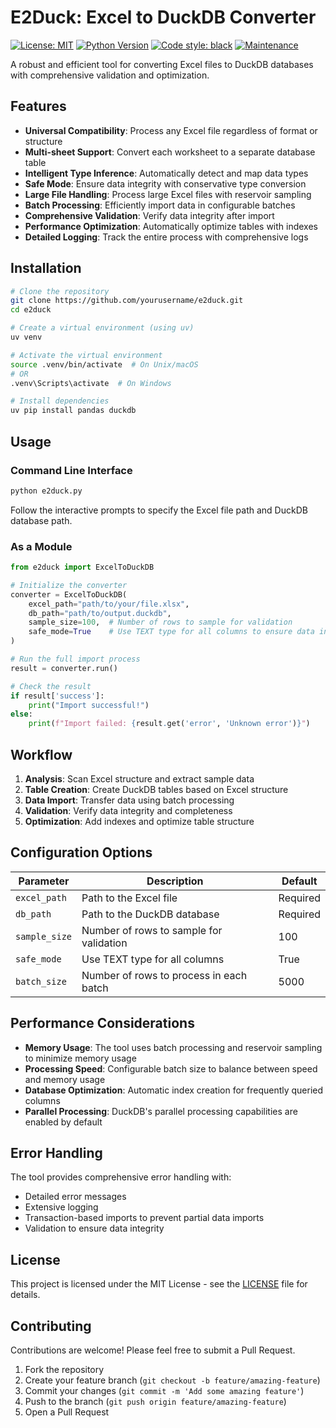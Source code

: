 # E2Duck: Excel to DuckDB Converter

[![License: MIT](https://img.shields.io/badge/License-MIT-yellow.svg)](https://opensource.org/licenses/MIT)
[![Python Version](https://img.shields.io/badge/python-3.7%2B-blue)](https://www.python.org/downloads/)
[![Code style: black](https://img.shields.io/badge/code%20style-black-000000.svg)](https://github.com/psf/black)
[![Maintenance](https://img.shields.io/badge/Maintained%3F-yes-green.svg)](https://github.com/yourusername/e2duck/graphs/commit-activity)

A robust and efficient tool for converting Excel files to DuckDB databases with comprehensive validation and optimization.

## Features

- **Universal Compatibility**: Process any Excel file regardless of format or structure
- **Multi-sheet Support**: Convert each worksheet to a separate database table
- **Intelligent Type Inference**: Automatically detect and map data types
- **Safe Mode**: Ensure data integrity with conservative type conversion
- **Large File Handling**: Process large Excel files with reservoir sampling
- **Batch Processing**: Efficiently import data in configurable batches
- **Comprehensive Validation**: Verify data integrity after import
- **Performance Optimization**: Automatically optimize tables with indexes
- **Detailed Logging**: Track the entire process with comprehensive logs

## Installation

```bash
# Clone the repository
git clone https://github.com/yourusername/e2duck.git
cd e2duck

# Create a virtual environment (using uv)
uv venv

# Activate the virtual environment
source .venv/bin/activate  # On Unix/macOS
# OR
.venv\Scripts\activate  # On Windows

# Install dependencies
uv pip install pandas duckdb
```

## Usage

### Command Line Interface

```bash
python e2duck.py
```

Follow the interactive prompts to specify the Excel file path and DuckDB database path.

### As a Module

```python
from e2duck import ExcelToDuckDB

# Initialize the converter
converter = ExcelToDuckDB(
    excel_path="path/to/your/file.xlsx",
    db_path="path/to/output.duckdb",
    sample_size=100,  # Number of rows to sample for validation
    safe_mode=True    # Use TEXT type for all columns to ensure data integrity
)

# Run the full import process
result = converter.run()

# Check the result
if result['success']:
    print("Import successful!")
else:
    print(f"Import failed: {result.get('error', 'Unknown error')}")
```

## Workflow

1. **Analysis**: Scan Excel structure and extract sample data
2. **Table Creation**: Create DuckDB tables based on Excel structure
3. **Data Import**: Transfer data using batch processing
4. **Validation**: Verify data integrity and completeness
5. **Optimization**: Add indexes and optimize table structure

## Configuration Options

| Parameter | Description | Default |
|-----------|-------------|---------|
| `excel_path` | Path to the Excel file | Required |
| `db_path` | Path to the DuckDB database | Required |
| `sample_size` | Number of rows to sample for validation | 100 |
| `safe_mode` | Use TEXT type for all columns | True |
| `batch_size` | Number of rows to process in each batch | 5000 |

## Performance Considerations

- **Memory Usage**: The tool uses batch processing and reservoir sampling to minimize memory usage
- **Processing Speed**: Configurable batch size to balance between speed and memory usage
- **Database Optimization**: Automatic index creation for frequently queried columns
- **Parallel Processing**: DuckDB's parallel processing capabilities are enabled by default

## Error Handling

The tool provides comprehensive error handling with:
- Detailed error messages
- Extensive logging
- Transaction-based imports to prevent partial data imports
- Validation to ensure data integrity

## License

This project is licensed under the MIT License - see the [LICENSE](LICENSE) file for details.

## Contributing

Contributions are welcome! Please feel free to submit a Pull Request.

1. Fork the repository
2. Create your feature branch (`git checkout -b feature/amazing-feature`)
3. Commit your changes (`git commit -m 'Add some amazing feature'`)
4. Push to the branch (`git push origin feature/amazing-feature`)
5. Open a Pull Request
